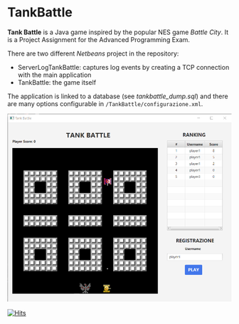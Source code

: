 # TankBattle

**Tank Battle** is a Java game inspired by the popular NES game *Battle City*. It is a Project Assignment for the Advanced Programming Exam.

There are two different *Netbeans* project in the repository:
* ServerLogTankBattle: captures log events by creating a TCP connection with the main application
* TankBattle: the game itself

The application is linked to a database (see *tankbattle_dump.sql*) and there are many options configurable in `/TankBattle/configurazione.xml`. 

![Screen](https://github.com/gerti98/TankBattle/blob/master/screen.png)

[![Hits](https://hits.seeyoufarm.com/api/count/incr/badge.svg?url=https%3A%2F%2Fgithub.com%2Fgerti98%2FTankBattle&count_bg=%2379C83D&title_bg=%23555555&icon=&icon_color=%23E7E7E7&title=hits&edge_flat=false)](https://hits.seeyoufarm.com)
